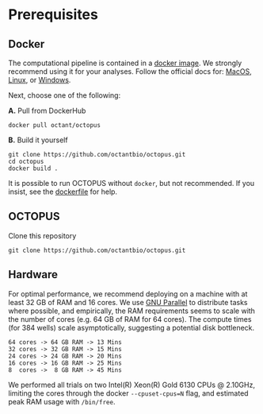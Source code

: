 # Prerequisites

## Docker

The computational pipeline is contained in a [docker image](https://hub.docker.com/repository/docker/octant/octopus). We strongly recommend using it for your analyses. Follow the official docs for: [MacOS](https://docs.docker.com/docker-for-mac/install/), [Linux](https://docs.docker.com/install/linux/docker-ce/ubuntu/), or [Windows](https://docs.docker.com/docker-for-windows/install/).

Next, choose one of the following:

**A.** Pull from DockerHub

```
docker pull octant/octopus
```

**B.** Build it yourself

```
git clone https://github.com/octantbio/octopus.git
cd octopus
docker build .
```

It is possible to run OCTOPUS without `docker`, but not recommended. If you insist, see the [dockerfile](docker/Dockerfile) for help.

## OCTOPUS

Clone this repository

```
git clone https://github.com/octantbio/octopus.git
```

## Hardware

For optimal performance, we recommend deploying on a machine with at least 32 GB of RAM and 16 cores. We use [GNU Parallel](https://www.gnu.org/software/parallel/) to distribute tasks where possible, and empirically, the RAM requirements seems to scale with the number of cores (e.g. 64 GB of RAM for 64 cores). The compute times (for 384 wells) scale asymptotically, suggesting a potential disk bottleneck.

```
64 cores -> 64 GB RAM -> 13 Mins
32 cores -> 32 GB RAM -> 15 Mins
24 cores -> 24 GB RAM -> 20 Mins
16 cores -> 16 GB RAM -> 25 Mins
8  cores ->  8 GB RAM -> 45 Mins
```

We performed all trials on two Intel(R) Xeon(R) Gold 6130 CPUs @ 2.10GHz, limiting the cores through the docker `--cpuset-cpus=N` flag, and estimated peak RAM usage with `/bin/free`.
